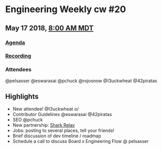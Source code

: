 # Engineering Weekly cw #20
## May 17 2018, [8:00 AM MDT](https://www.worldtimebuddy.com/?qm=1&lid=7&h=7&date=2018-5-17&sln=8-8.5)
### [Agenda](https://github.com/MARKETProtocol/community/issues/34)
### [Recording](https://www.youtube.com/watch?v=xIg8bRwTFRY)
### Attendees
@pelsasser @eswarasai @pchuck @rojosnow @I3uckwheat @42piratas

## Highlights

- New attendee! @I3uckwheat o/
- Contributor Guidelines @eswarasai @42piratas
- SEO @pchuck
- New partnership: [Shark Relay](https://sharkrelay.com/)
- Jobs: posting to several places, tell your friends!
- Brief discussion of dev timeline / roadmap
- Schedule a call to discuss Board x Engineering Flow @ pelsasser
